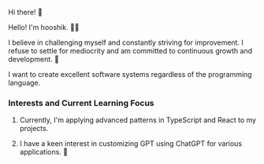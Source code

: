 Hi there! 👋
<!--
**teetee6/teetee6** is a ✨ _special_ ✨ repository because its `README.md` (this file) appears on your GitHub profile.
-->
Hello! I'm hooshik. 👨‍💻

I believe in challenging myself and constantly striving for improvement. I refuse to settle for mediocrity and am committed to continuous growth and development. 🚀

I want to create excellent software systems regardless of the programming language.

### Interests and Current Learning Focus
1. Currently, I'm applying advanced patterns in TypeScript and React to my projects.

2. I have a keen interest in customizing GPT using ChatGPT for various applications. 🤖






